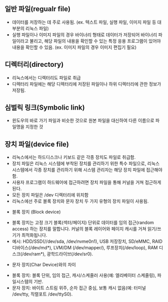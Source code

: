 ## 일반 파일(regualr file)

- 데이터를 저장하는 데 주로 사용됨. (ex. 텍스트 파일, 실행 파일, 이미지 파일 등 대부분의 리눅스 파일)
- 실행 파일이나 이미지 파일의 경우 바이너리 형태로 데이터가 저장되어 바이너리 파일이라고 불리고, 해당 파일의 내용을 확인할 수 있는 특정 응용 프로그램이 있어야 내용을 확인할 수 있음. (ex. 이미지 파일의 경우 이미지 편집기 필요)

## 디렉터리(directory)

- 리눅스에서는 디렉터리도 파일로 취급
- 디렉터리 파일에는 해당 디렉터리에 저장된 파일이나 하위 디렉터리에 관한 정보가 저장됨.

## 심벌릭 링크(Symbolic link)

- 윈도우의 바로 가기 파일과 비슷한 것으로 원본 파일을 대신하여 다른 이름으로 파일명을 지정한 것

## 장치 파일(device file)

- 리눅스에서는 하드디스크나 키보드 같은 각종 장치도 파일로 취급함.
- 장치 파일은 리눅스 시스템에 부착된 장치를 관리하기 위한 특수 파일으로, 리눅스 시스템에서 각종 장치를 관리하기 위해 시스템 관리자는 해당 장치 파일에 접근해야 함. 
- 사용자 프로그램이 하드웨어에 접근하려면 장치 파일을 통해 커널을 거쳐 접근하게 된다. 
- 모든 장치 파일은 /dev 디렉터리에 위치함
- 리눅스에선 주로 블록 장치와 문자 장치 두 가지 유형의 장치 파일이 사용됨.

* 블록 장치 (Block device)
- 블록 장치는 고정 크기 블록(섹터/페이지) 단위로 데이터를 임의 접근(random access) 하는 장치를 말합니다. 커널의 블록 레이어와 페이지 캐시를 거쳐 읽기/쓰기가 최적화됩니다.
- 예시: HDD/SSD(//dev/sda, /dev/nvme0n1), USB 저장장치, SD/eMMC, RAID 디바이스(/dev/md*), LVM/DM (/dev/mapper/), 루프장치(/dev/loop), RAM 디스크(/dev/ram*), 광학드라이브(/dev/sr0).

* 문자 장치(Char Device)와의 차이
- 블록 장치: 블록 단위, 임의 접근, 캐시/스케줄러 사용(예: 엘리베이터 스케줄링), 파일시스템의 기반.
- 문자 장치: 바이트 스트림 위주, 순차 접근 중심, 보통 캐시 없음(예: 터미널 /dev/tty, 직렬포트 /dev/ttyS0).